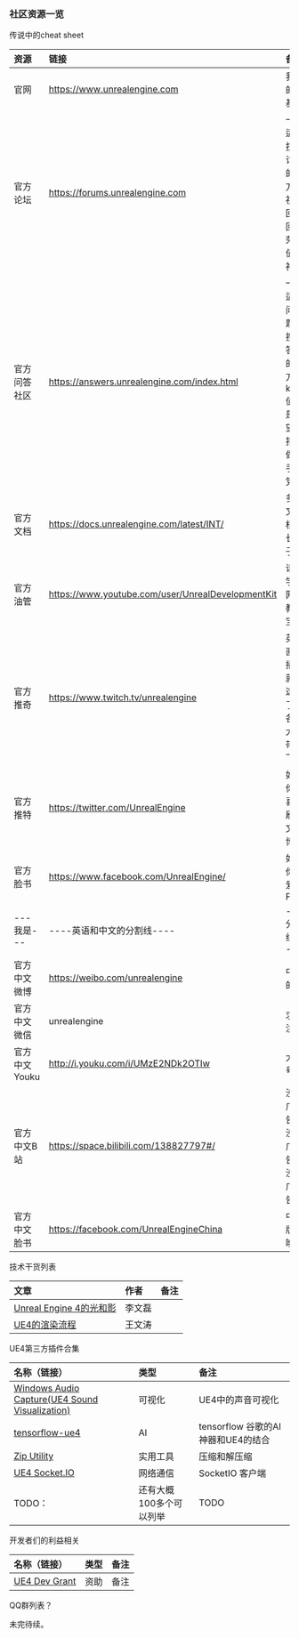 ### 社区资源一览

传说中的cheat sheet

| 资源 | 链接 | 备注 | 
| :----- | :- | :- | 
| 官网| https://www.unrealengine.com |我们的主基地|
| 官方论坛| https://forums.unrealengine.com | 一个适合技术讨论的地方，祝你回帖回到荣誉值超神|
| 官方问答社区| https://answers.unrealengine.com/index.html | 一个适合问问题和搜刮答案的地方，karma值就是声望，拒绝做伸手党！ |
| 官方文档|https://docs.unrealengine.com/latest/INT/ | 多啃文档，长个子|
| 官方油管|https://www.youtube.com/user/UnrealDevelopmentKit | 请科学上网，教学宝库 |
| 官方推奇|https://www.twitch.tv/unrealengine|英文直播，就是这里了，各路大神带你飞|
| 官方推特|https://twitter.com/UnrealEngine| 如果你也喜欢刷英文微博|
| 官方脸书|https://www.facebook.com/UnrealEngine/ | 如果你也爱上FB|
| ---我是---|----英语和中文的分割线----|----分割线----|
| 官方中文微博| https://weibo.com/unrealengine | 中文的|
| 官方中文微信| unrealengine | 求关注 |
| 官方中文Youku  | http://i.youku.com/i/UMzE2NDk2OTIw | 大鱼号 |
| 官方中文B站| https://space.bilibili.com/138827797#/ | 没有广告，没有广告，没有广告！|
| 官方中文脸书| https://facebook.com/UnrealEngineChina | 中文版的哟 |


技术干货列表

| 文章 | 作者 | 备注 | 
| :----- | :------ | :- |
| [Unreal Engine 4的光和影](https://www.unrealengine.com/zh-CN/blog/chn-unreal-engine-4-light-and-shadow)| 李文磊| | 
| [UE4的渲染流程](https://segmentfault.com/a/1190000012737548)| 王文涛 || 


UE4第三方插件合集

| 名称（链接）| 类型| 备注 | 
| :----- | :------ |:------ |
| [Windows Audio Capture(UE4 Sound Visualization)](https://github.com/kwstasg/WAC) | 可视化 |UE4中的声音可视化|
| [tensorflow-ue4](https://github.com/getnamo/tensorflow-ue4) | AI |tensorflow 谷歌的AI神器和UE4的结合 |
| [Zip Utility](https://github.com/getnamo/ZipUtility-ue4)| 实用工具| 压缩和解压缩|
| [UE4 Socket.IO](https://github.com/getnamo/socketio-client-ue4) | 网络通信| SocketIO 客户端|
| TODO：| 还有大概100多个可以列举| TODO|


开发者们的利益相关

| 名称（链接）| 类型| 备注 | 
| :----- | :------ |:------ |
| [UE4 Dev Grant](https://www.unrealengine.com/zh-CN/unrealdevgrants)| 资助 | 备注|




QQ群列表？
 

未完待续。




